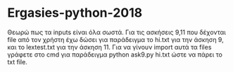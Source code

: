 # Ergasies-python-2018
Θεωρώ πως τα inputs είναι όλα σωστά.
Για τις ασκήσεις 9,11 που δέχονται file από τον χρήστη έχω δώσει για παράδειγμα το hi.txt για την άσκηση 9, και το lextest.txt για την άσκηση 11. 
Για να γίνουν import αυτά τα files γράφετε στο cmd για παράδειγμα python ask9.py hi.txt ώστε να πάρει το txt file.
